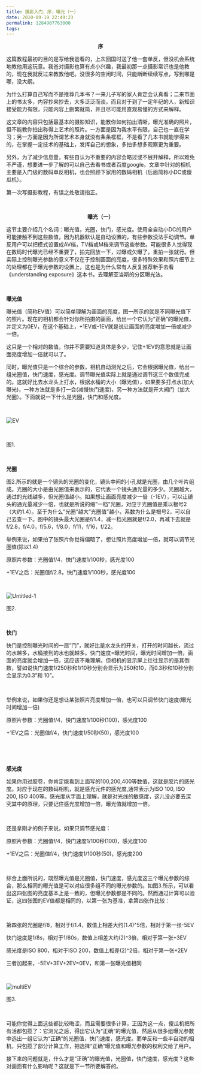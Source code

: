 ```yaml
---
title: 摄影入门，序，曝光（一）
date: 2010-09-19 22:49:23
permalink: 1284907763000
tags: 
---
```


<p align="center"><b>序</b></p>  <p>这篇教程最初的目的是写给我爸看的，上次回国时送了他一套单反，但没机会系统地教他用这玩意。我爸对摄影也算有点小兴趣，我最初那一点摄影常识也是他教的，现在我就反过来教教他吧。没很多的空闲时间，只能断断续续写点，写到哪是哪，没大纲。</p>  <p>为什么打算自己写而不是推荐几本书？一来儿子写的家人肯定会认真看；二来市面上的书太多，内容抄来抄去，大多泛泛而谈。而且对于到了一定年纪的人，新知识接受能力有限，只能内容上删繁就简，并且尽可能用直观易懂的方式来解释。</p>  <p>这文章的内容只包括最基本的摄影知识，能教你如何拍出清晰，曝光准确的照片，但不能教你拍出称得上艺术的照片。一方面是因为我水平有限，自己也一直在学习；另一方面是因为所谓艺术本身就没有条条框框，不是看了几本书就能学得来的，在掌握一定技术的基础上，发挥自己的想象，多拍多想多观察更为重要。</p>  <p>另外，为了减少信息量，有些自认为不重要的内容会略过或不展开解释，所以难免不严谨，想要进一步了解的可以自己去看书或者百度google。文章中针对的相机主要是入门级的数码单反相机，也会照顾下家用的数码相机（后面简称小DC或傻瓜机）。</p>  <p>第一次写摄影教程，有误之处敬请指正。</p>  <p>&#160;</p>  <p align="center"><b>曝光（一）</b></p>  <p>这节主要介绍几个名词：曝光值，光圈，快门，感光度。使用全自动小DC的用户可能接触不到这些数值，因为机器默认是自动设置的，有些参数没法手动调节。单反用户可以把模式设置成AV档，TV档或M档来调节这些参数。可能很多人觉得现在数码时代曝光已经不重要了，拍完回放一下，过曝或欠曝了，重拍一张就行。但实际上控制曝光参数的意义不仅在于控制画面的亮度，很多特殊效果和照片细节上的处理都在于曝光参数的设置上，这也是为什么常有人反复推荐新手去看《understanding exposure》这本书，去理解亚当斯的分区曝光法。</p>  <p>&#160;</p>  <p><b>曝光值</b></p>  <p>曝光值（简称EV值）可以简单理解为画面的亮度，图一所示的就是不同曝光值下的照片。现在的相机都会针对你所拍摄的画面，给出一个它认为“正确”的曝光值， 并定义为0EV，在这个基础上，+1EV或-1EV就是说让画面的亮度增加一倍或减少一倍。</p>  <p>这只是一个相对的数值，你并不需要知道具体是多少，记住+1EV的意思就是让画面亮度增加一倍就可以了。</p>  <p>同时，曝光值只是一个综合的参数，相机自动测光之后，它会根据曝光值，给出一组光圈值，快门速度，感光度。调节曝光值实际上就是通过调节这三个数值完成的。这就好比去水龙头上打水，根据水桶的大小（曝光值），如果要多打点水(加大曝光)，一种方法就是多打一会(减慢快门速度)，另一种方法就是开大阀门（加大光圈）。下面就说一下什么是光圈，快门和感光度。</p>  <br />  <p><img style="display: inline; margin-left: 0px; margin-right: 0px" border="0" alt="EV" src="http://farm5.static.flickr.com/4131/5006871729_076f502130_b.jpg" /></p>  <br />  <p>图1.</p>  <p>&#160;</p>  <p><b>光圈</b></p>  <p>图2.所示的就是一个镜头的光圈的变化，镜头中间的小孔就是光圈，由几个叶片组成。光圈的大小是由光圈值来表示的，它代表一个镜头通光量的多少。光圈越大，通过的光线越多，但光圈值越小。如果想让画面亮度减少一倍（-1EV），可以让镜头的通光量减少一倍，也就是所说的缩”一档”光圈，对应于光圈值是乘以根号2（大约1.4）。至于为什么”光圈”越大”光圈值”越小，系数为什么是根号2，可以自己去查一下。图中的镜头最大光圈是f/1.4，减一档光圈就是f/2.0，再减下去就是f/2.8，f/4.0，f/5.6，f/8.0，f/11，f/16，f/22。</p>  <p>举例来说，如果拍了张照片你觉得偏暗了，想让照片亮度增加一倍，就可以调节光圈值(除以1.4)</p>  <p>原照片参数：光圈值f/4，快门速度1/100秒，感光度100</p>  <p>+1EV之后：光圈值f/2.8，快门速度1/100秒，感光度100</p>  <p>&#160;</p>  <p><img border="0" alt="Untitled-1" src="http://farm5.static.flickr.com/4111/5007481456_9e4639d2b3_z.jpg" /></p>  <p>图2.</p>  <p>&#160;</p>  <p><b>快门</b></p>  <p><b></b></p>  <p>快门是控制曝光时间的一扇“门”，就好比是水龙头的开关，打开的时间越长，流过的水越多，水桶接到的水也就越多。快门速度=曝光时间，曝光时间增加一倍，画面的亮度就会增加一倍，这应该不难理解。但相机的显示屏上往往显示的是其倒数，譬如说快门速度1/250秒和1/10秒分别会显示为250和10，而0.3秒和10秒分别会显示为0.3”和 10”。</p>  <p>&#160;</p>  <p>举例来说，如果你还是想让某张照片亮度增加一倍，也可以只调节快门速度(曝光时间增加一倍)</p>  <p>原照片参数：光圈值f/4，快门速度1/100秒(100)，感光度100</p>  <p>+1EV之后：光圈值f/4，快门速度1/50秒(50)，感光度100</p>  <p>&#160;</p>  <p>&#160;</p>  <p><b>感光度</b></p>  <p><b></b></p>  <p>如果你用过胶卷，你肯定能看到上面写的100,200,400等数值，这就是胶片的感光度。对应于现在的数码相机，就是感光元件的感光度,通常表示为ISO 100, ISO 200, ISO 400等。感光度从字面上理解，就是对光线的敏感度，这儿没必要去深究其中的原理，只要记住感光度增加一倍，曝光值就增加一倍。</p>  <p>&#160;</p>  <p>还是拿刚才的例子来说，如果只调节感光度：</p>  <p>原照片参数：光圈值f/4，快门速度1/100秒(100)，感光度100</p>  <p>+1EV之后：光圈值f/4，快门速度1/100秒(50)，感光度200</p>  <p>&#160;</p>  <p>综合上面所说的，既然曝光值是光圈值，快门速度，感光度这三个曝光参数的综合，那么相同的曝光值是可以对应很多组不同的曝光参数的。如图3.所示，可以看出这四张图的亮度基本上是一致的，但曝光参数都是不同的。然而通过计算可以验证，这四张图的EV值都是相同的，以第一张为基准，拿第四张作比较：</p>  <p>&#160;</p>  <p>第四张的光圈是f/8，相对于f/1.4，数值上相差大约(1.4)^5倍，相对于第一张-5EV</p>  <p>快门速度是1/8s，相对于1/60s，数值上相差大约(2)^3倍，相对于第一张+3EV</p>  <p>感光度是ISO 800，相对于ISO 200，数值上相差(2)^2倍，相对于第一张+2EV</p>  <p>三者加起来，-5EV+3EV+2EV=0EV，和第一张曝光值相同</p>  <p>&#160;</p>  <p><img border="0" alt="multiEV" src="http://farm5.static.flickr.com/4089/5006871911_054c1174ec_o.jpg" /></p>  <p>图3.</p>  <p>&#160;</p>  <p>可能你觉得上面这些都比较晦涩，而且需要很多计算，正因为这一点，傻瓜机把所有活都包揽了：它测光之后，得出它认为“正确”的曝光值，然后从很多组曝光参数中选出一组它认为“正确”的光圈值，快门速度，感光度。而单反和一些半自动的相机，只包揽了部分计算工作，把选择“正确”曝光值和曝光参数的权利交给了用户。</p>  <p>接下来的问题就是，什么才是“正确”的曝光值，光圈值，快门速度，感光度？这些对画面有什么影响呢？这就是下一节所要解答的。</p>